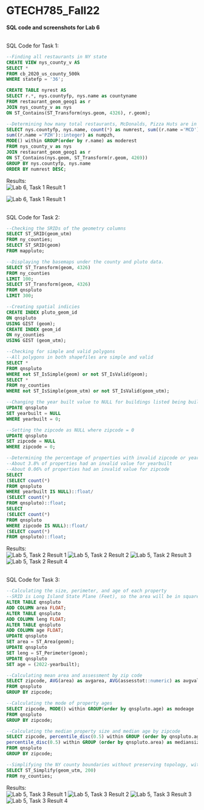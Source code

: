 # GTECH785_Fall22

<b>SQL code and screenshots for Lab 6 </b><br>

<br>SQL Code for Task 1: <br>
```sql
--Finding all restaurants in NY state
CREATE VIEW nys_county_v AS
SELECT *
FROM cb_2020_us_county_500k
WHERE statefp = '36';

CREATE TABLE nyrest AS
SELECT r.*, nys.countyfp, nys.name as countyname
FROM restaurant_geom_geog1 as r 
JOIN nys_county_v as nys
ON ST_Contains(ST_Transform(nys.geom, 4326), r.geom);

--Determining how many total restaurants, McDonalds, Pizza Huts are in each county, and the most common restaurant in each county
SELECT nys.countyfp, nys.name, count(*) as numrest, sum((r.name ='MCD')::integer) as nummcd,
sum((r.name ='PZH')::integer) as numpzh,
MODE() within GROUP(order by r.name) as moderest
FROM nys_county_v as nys
JOIN restaurant_geom_geog1 as r
ON ST_Contains(nys.geom, ST_Transform(r.geom, 4269))
GROUP BY nys.countyfp, nys.name
ORDER BY numrest DESC;
```
Results:<br>
![Lab 6, Task 1 Result 1](image/L6Q1.PNG)

![Lab 6, Task 1 Result 1](image/L6Q2.PNG)

<br>SQL Code for Task 2: <br>
```sql
--Checking the SRIDs of the geometry columns
SELECT ST_SRID(geom_utm)
FROM ny_counties;
SELECT ST_SRID(geom)
FROM mappluto;

--Displaying the basemaps under the county and pluto data.
SELECT ST_Transform(geom, 4326) 
FROM ny_counties
LIMIT 100;
SELECT ST_Transform(geom, 4326) 
FROM qnspluto
LIMIT 300;

--Creating spatial indicies
CREATE INDEX pluto_geom_id
ON qnspluto
USING GIST (geom);
CREATE INDEX geom_id
ON ny_counties
USING GIST (geom_utm);

--Checking for simple and valid polygons
--All polygons in both shapefiles are simple and valid
SELECT *
FROM qnspluto
WHERE not ST_IsSimple(geom) or not ST_IsValid(geom);
SELECT *
FROM ny_counties
WHERE not ST_IsSimple(geom_utm) or not ST_IsValid(geom_utm);

--Changing the year built value to NULL for buildings listed being built in year 0
UPDATE qnspluto
SET yearbuilt = NULL
WHERE yearbuilt = 0;

--Setting the zipcode as NULL where zipcode = 0
UPDATE qnspluto
SET zipcode = NULL
WHERE zipcode = 0;

--Determining the percentage of properties with invalid zipcode or year built
--About 3.8% of properties had an invalid value for yearbuilt
--About 0.06% of properties had an invalid value for zipcode
SELECT
(SELECT count(*)
FROM qnspluto
WHERE yearbuilt IS NULL)::float/
(SELECT count(*)
FROM qnspluto)::float;
SELECT
(SELECT count(*)
FROM qnspluto
WHERE zipcode IS NULL)::float/
(SELECT count(*)
FROM qnspluto)::float;
```

Results:<br>
![Lab 5, Task 2 Result 1](image/L5Q2.PNG)
![Lab 5, Task 2 Result 2](image/L5Q3.PNG)
![Lab 5, Task 2 Result 3](image/L5Q4.PNG)
![Lab 5, Task 2 Result 4](image/L5Q5.PNG)

<br>SQL Code for Task 3: <br>
```sql
--Calculating the size, perimeter, and age of each property
--SRID is Long Island State Plane (Feet), so the area will be in square feet & perimeter will be in feet
ALTER TABLE qnspluto 
ADD COLUMN area FLOAT;
ALTER TABLE qnspluto 
ADD COLUMN leng FLOAT;
ALTER TABLE qnspluto 
ADD COLUMN age FLOAT;
UPDATE qnspluto
SET area = ST_Area(geom);
UPDATE qnspluto
SET leng = ST_Perimeter(geom);
UPDATE qnspluto
SET age = (2022-yearbuilt);

--Calculating mean area and assessment by zip code
SELECT zipcode, AVG(area) as avgarea, AVG(assesstot::numeric) as avgvalue
FROM qnspluto
GROUP BY zipcode;

--Calculating the mode of property ages
SELECT zipcode, MODE() within GROUP(order by qnspluto.age) as modeage
FROM qnspluto
GROUP BY zipcode;

--Calculating the median property size and median age by zipcode
SELECT zipcode, percentile_disc(0.5) within GROUP (order by qnspluto.age) as medianage,
percentile_disc(0.5) within GROUP (order by qnspluto.area) as mediansize
FROM qnspluto
GROUP BY zipcode;

--Simplifying the NY county boundaries without preserving topology, with a tolerance of 200 meters
SELECT ST_Simplify(geom_utm, 200)
FROM ny_counties;
```

Results:<br>
![Lab 5, Task 3 Result 1](image/L5Q6.PNG)
![Lab 5, Task 3 Result 2](image/L5Q7.PNG)
![Lab 5, Task 3 Result 3](image/L5Q8.PNG)
![Lab 5, Task 3 Result 4](image/L5Q9.PNG)


